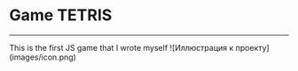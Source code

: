 <h1>Game TETRIS</h1>
<hr>
This is the first JS game that I wrote myself
![Иллюстрация к проекту](images/icon.png)
